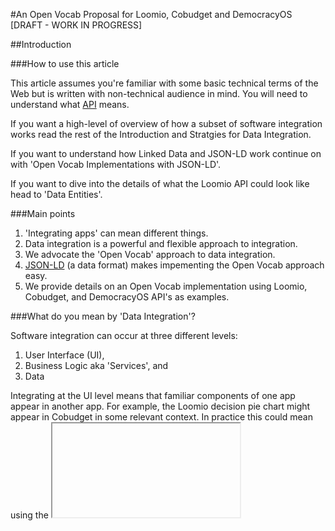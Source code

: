 
#An Open Vocab Proposal for Loomio, Cobudget and DemocracyOS [DRAFT - WORK IN PROGRESS]

##Introduction

###How to use this article

This article assumes you're familiar with some basic technical terms of the Web but is written with non-technical audience in mind. You will need to understand what [API](http://en.wikipedia.org/wiki/Application_programming_interface) means. 

If you want a high-level of overview of how a subset of software integration works read the rest of the Introduction and Stratgies for Data Integration.

If you want to understand how Linked Data and JSON-LD work continue on with 'Open Vocab Implementations with JSON-LD'.

If you want to dive into the details of what the Loomio API could look like head to 'Data Entities'.

###Main points

 1. 'Integrating apps' can mean different things.
 2. Data integration is a powerful and flexible approach to integration.
 3. We advocate the 'Open Vocab' approach to data integration.
 5. [JSON-LD](http://json-ld.org/) (a data format) makes impementing the Open Vocab approach easy.
 5. We provide details on an Open Vocab implementation using Loomio, Cobudget, and DemocracyOS API's as examples.

###What do you mean by 'Data Integration'?

Software integration can occur at three different levels:
 1. User Interface (UI),
 2. Business Logic aka 'Services', and
 3. Data

Integrating at the UI level means that familiar components of one app appear in another app. For example, the Loomio decision pie chart might appear in Cobudget in some relevant context. In practice this could mean using the [<iframe>](https://developer.mozilla.org/en/docs/Web/HTML/Element/iframe) html element to directly embed a component. 

Integrating at the Business Logic level means that apps rely on common 'services'. [Gravatar](https://en.gravatar.com/) is a popular service that allows app users to define their avatar image in one place and allow other apps to pull this information from it. In another example, two independent apps might depend on a third 'Group Service' app to provide a common store for group data. This might allow a user to join a group in one app and be automatically added to the same group in another app. 

Integrating at the Data level means that an app can read from (and potentially write to) different sources of data. For example, DemocracyOS and Loomio may independently publish data through their APIs about decisions or discussions happening around particular topics or in particular regions. A third party app might pull data from these apps, aggregate it, and present the user with a feed of 'discussions happening in your region', or 'curent discussions on topc X'. 

We can think of data integration as a 'substrate' layer on top of which we can build further integrated features and apps. Data integration makes it possible to recreate the same UI elements of one app within another. Similarly, data integration makes it possible to use an app as a service for another app. The reverse is not true and there are also functions that only data integration can provide that the other kinds of integration cannot. 

For the remainder of this article we only considers Data integration. We discuss UI and Business Logic integration separately in forthcoming articles.

-----
 
##Strategies for Data Integration

###The Translation Problem

An inevitable, and perhaps main, problem for integration is that developers represent the same or similar data in their apps in different ways. Developers call these representations [models](http://en.wikipedia.org/wiki/Data_model).

For example, user account details are stored in a model known as a [User](https://github.com/loomio/loomio/blob/master/app%2Fserializers%2Fuser_serializer.rb) in Loomio, but in DemocracyOS the same concept is known as a [Citizen](https://github.com/DemocracyOS/app/blob/development/lib/models/citizen.js). These models have similar properties that the developers have specified with slightly different terminology. In DemocracyOS a ```Citizen``` includes the following properties:

```
firstName:
lastName:
username:
avatar:
createdAt:
updatedAt:
profilePictureUrl:
disabledAt:
... 
```

While in Loomio a ```User``` includes the following:

```
name:
username:
avatar_initials:
avatar_kind:
avatar_url:
profile_url:
... 
```

Both of these include the term ```username``` which is undoubtedly the same concept. Other properties use different terms e.g. ```profile_url``` (Loomio) is the same concept as ```profilePictureUrl``` (DemocracyOS). The 'name' concept is specified as ```name``` in Loomio but split across ```firstName``` and ```lastName``` in DemocracyOS. Humans can recognise ```profile_url``` and ```profilePictureUrl``` as the same concept but machines are not so smart! Further complications can arise when properties are formatted in different ways. Dates and time data might have the same property name ```createdAt``` but use different date formats. 

###Data Integration Strategies

We know of four strategies for dealing with the 'translation problem' and integrating data between apps:
 1. 'Point-to-point Integration',
 2. 'Central Hub',
 3. 'Integration as a Service', and
 4. 'Open Vocab'

###Point-to-point Integration

A 'Point-to-point Integration' strategy uses a *translation layer* to transform models in one app into models in another. For example, we can imagine a Loomio feature that allows users to 'Import your account details from DemocracyOS'. This would require a translation layer to translate a DemocracyOS Citizen model into a Loomio User model. 

###Central Hub

The 'Central Hub' strategy puts the onus of connecting and writing translation layers on the other apps that want your data!

Clearly, this is only viable if your app is a market leader and controls access to desirable data. Twitter, Facebook and other well-known apps have succesfully used this strategy to create a surrounding 'spoke and hub' network of apps. The bones of this strategy is quite simple:

	1. Become a market leader.
	2. Maintain a useful, easy-to-use API.

Well, perhaps #1 is not so simple. 

###Integration as a Service

A number of ventures offer [Integration as a Service](https://www.mulesoft.com/resources/cloudhub/integration-as-a-service). The integration platform translates data from market leaders into their own representation. Apps need only connect once to the platform and purchase integration with several leading apps as package deals.

###Open Vocab

App developers use a common, open vocabulary* in their API's. 
Open Vocab is more commonly known as [Semantic Interoperability](http://en.wikipedia.org/wiki/Semantic_interoperability).

For example, the OpenVocab team has specified the same User concept decribed above as a ['Person'](https://github.com/openvocab/person/blob/master/index.js) with the following properties:
```
name:
handle:
bio:
location:
avatar:
homepage:
memberships:
groups:
```

When apps use the same vocabulary, a feature that imports data from one app can also work for *any* other app that also uses the same vocabulary.  

*also known as an [ontology](http://en.wikipedia.org/wiki/Ontology_(information_science))

###Discussion

Which strategies should apps adopt? None of strategies exclude the others in practice necessarily, but each has different implications if an app emphasises one or neglects another. We discuss the implications of these strategies with particular referance to the motivations, costs, disadvantages and politics of each strategy.



####Point-to-point

Motivation:
Users often won't to see data that is hosted on different apps 'inside' another app and often the simplest way to about this is to write a translation layer in the retrieving app and hit the serving app's API.

Costs:
The cost of doing this varies depending on the nature of the data being pulled and the ease of the serving app's API. If the use-case requires only a single data entity (Posts, User account info etc) it might be equivalent to a medium to large feature. 

Organisational analog:
The Network. Providers retain control over the data. Connections between apps are ad-hoc.

Disadvantages:
When the number of apps to connect is small point-to-point integration is quite manageable. A network of three app's requires only six connections to be fully integrated:

![](http://mathinsight.org/media/image/image/network_triangle.png)

Problems can arise if either of these apps make changes to their models, their API, or as the number of apps. For example a network of 7 app's depicted in the following picture has 13 connections, more than the number of apps and it isn't fully integrated:

![](http://www.nature.com/srep/2012/120608/srep00444/images/srep00444-f8.jpg)

As the number of apps grows linearly, the number of connections grows exponentially. Assuming that all apps need integration with every other app then number of connectons will equal ```n^2 - n``` where ```n``` is the number of apps. E.g:

| # of apps | # of connections |
|-----------|------------------|
| 2         | 2                |
| 3         | 6                |
| 4         | 12               |
| 5         | 20               |
| 10        | 90               |
| 15        | 210              |

Costs increase with the number of connections. Further, A developer will find it difficult to understand the newtwork as a whole. This could make maintaining the network, or reasoning about the downstream implications of a particular point-to-point integration difficult.

![](https://www.mulesoft.com/sites/default/files/integration-complexity_2.png)


####Central Hub

Motivation:
Every app that connects and relies on the Hub's API has the incentive for the Hub to maintain a leading positon. These other apps also do their own marketing and promote the hub app by proxy.

For example, [Medium](http://medium.com/) users must have a Twitter account. Medium was founded by one of the Twitter cofounders who clearly has an incentive to promote Twitter to Medium users. 

Costs:
This strategy costs much less than the point-to-point strategy. The central app only needs to maintain an easy-to-use API with good documentation. Connecting apps bear integration costs.

Organisational analog:
Feudalism. The Hub controls most of the data in the network. Many apps rely on the central app for functionality and are at its mercy and cotinued .

Disadvantages:
Hugely depends on the app's success as a market leader.

The majority of current web users experience comes via large providers like Google, Facebook, Twitter etc who have pursued a central hub strategy. These providers control much of our online data. This control entails the following political consequences:

 1. Most providers serve advertising or onsell user data to advertisers - as a consequence we lack online spaces free from commercial imperatives.

 2. Malicious or morally ambiguous third parties (hackers, the NSA etc) may gain access to all user data through the single entry point of the Providers' servers. 

The situation presents an analogue to the tesion between private and public offline spaces: when private interests control and surveil these spaces people meet and interact then these interests will often act to curtail freedoms of speech, protest and dissent.  


####Integration as a service (IaaS)

Motivation and Costs:
If the app in question only needs to integrate with market leaders ('Hubs') then paying an integration provider to perform and maintain these may well be cost-effectve compared to the equivalent developer time required to do this internally.

Organisational analog:
The Market. 

Disadvantages:
Has the same consequences as 'Central Hub'
If integrations form a key part of your app's value propsiton then outsourcing this to a contracted service may put you at a disadvantage later on.


####Open Vocab

Motivation:

Costs:

Organisational Analog:
The commons.

####General Discussion

We can see that pursuing. Self interest







##Why Integrate Data?

Apps host data. The hosted Loomio sevice hosts comments, votes  developers may find further uses for the data generated in other apps. When apps permit users to share data other apps can repurpose the data in different ways. Developers can focus on a particular domain where their app excels and allow other apps to deal with the related but separate problems rather than trying to develop a toolbox that does everything. 

The 'blank slate' describes a common problem where a new app could be well designed and potentially useful but lacks content. The app's value may rely on having a critical mass of existing data with which the user can interact. App promoters are often caught in a catch-22 where they need users to sign up to begin adding content, but find it difficult to convince potential users to do so when this initial content does not exist. By connecting and importing data from other apps the app could 'seed' enough content and demonstrate its value to users.

Users may have political or privacy concerns and wish to host their own a data themselves or with a group they trust. In the Web's current state multiple private providers host and control user data and experience. These third-party buinesss typically provide  a 'free' service to users but sell advertising, or onsell user data to sustain the business. A discussion of the private control of data vs the movement to shift control back to users themselves is beyond the scope of this article. Suffice to say that many people are not satisfied with the Web in its current state (including us!).

Further, with linked data (discussed below) these terms reference others in existing standard vocabularies, meaning that these features will work for data stored in apps that are not *directly* in (or even aware of) the ecosystem. In fact, if apps decide to use a linked data format they are not required to use precisely these terms, only to link to the same term at its source vocabulary.


### Open Vocab Implementions with JSON-LD


##Data Entities

###User

###Group

###Membership

###Motion 

###Vote